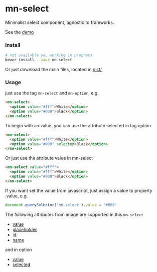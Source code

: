 # mn-select

Minimalist select component, agnostic to framworks.

See the [demo](minimalist-components.github.io/mn-select/)

<!-- [![preview demo](https://raw.githubusercontent.com/minimalist-components/mn-select/master/sources/example/mn-select.gif)](minimalist-components.github.io/mn-select/)  -->

### Install

```sh
# not available ye, working in progress
bower install --save mn-select
```

Or just download the main files, located in [dist/](https://github.com/minimalist-components/mn-select/tree/master/dist)

### Usage

just use the tag `mn-select` and `mn-option`, e.g.

```html
<mn-select>
  <option value="#fff">White</option>
  <option value="#000">Black</option>
</mn-select>
```

To begin with an value, you can use the attribute selected in tag option

```html
<mn-select>
  <option value="#fff">White</option>
  <option value="#000" selected>Black</option>
</mn-select>
```

Or just use the attribute value in mn-select

```html
<mn-select value="#fff">
  <option value="#fff">White</option>
  <option value="#000">Black</option>
</mn-select>
```

If you want set the value from javascript, just assign a value to property .value, e.g.

```js
document.querySelector('mn-select').value = '#000'
```

The following attributes from image are supported in this `mn-select`

- [value](http://www.w3schools.com/TAgs/att_input_value.asp)
- [placeholder](http://www.w3schools.com/TAgs/att_input_placeholder.asp)
- [id](http://www.w3schools.com/tags/att_global_id.asp)
- [name](http://www.w3schools.com/TAgs/att_input_name.asp)

and in option

- [value](http://www.w3schools.com/TAgs/att_input_value.asp)
- [selected](http://www.w3schools.com/tags/att_option_selected.asp)



